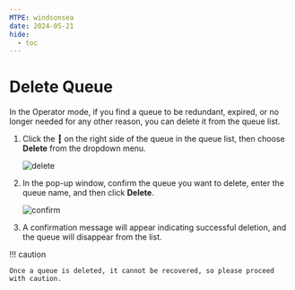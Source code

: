```yaml
---
MTPE: windsonsea
date: 2024-05-21
hide:
  - toc
---
```


# Delete Queue

In the Operator mode, if you find a queue to be redundant, expired, or no longer needed for any other reason, you can delete it from the queue list.

1. Click the **┇** on the right side of the queue in the queue list, then choose **Delete** from the dropdown menu.

    ![delete](../../images/q-delete01.png)

2. In the pop-up window, confirm the queue you want to delete, enter the queue name, and then click **Delete**.

    ![confirm](../../images/delete02.png)

3. A confirmation message will appear indicating successful deletion, and the queue will disappear from the list.

!!! caution

    Once a queue is deleted, it cannot be recovered, so please proceed with caution.
